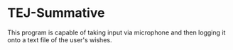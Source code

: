 # TEJ-Summative
This program is capable of taking input via microphone and then logging it onto a text file of the user's wishes. 
